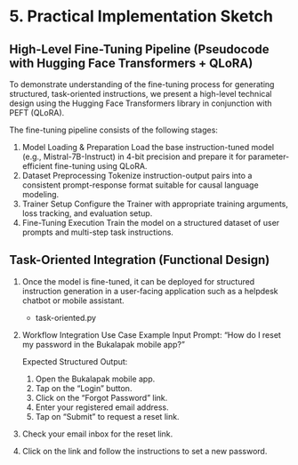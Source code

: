 # 5. Practical Implementation Sketch

## High-Level Fine-Tuning Pipeline (Pseudocode with Hugging Face Transformers + QLoRA)
To demonstrate understanding of the fine-tuning process for generating structured, task-oriented instructions, we present a high-level technical design using the Hugging Face Transformers library in conjunction with PEFT (QLoRA).

The fine-tuning pipeline consists of the following stages:
1. Model Loading & Preparation
Load the base instruction-tuned model (e.g., Mistral-7B-Instruct) in 4-bit precision and prepare it for parameter-efficient fine-tuning using QLoRA.
2. Dataset Preprocessing
Tokenize instruction-output pairs into a consistent prompt-response format suitable for causal language modeling.
3. Trainer Setup
Configure the Trainer with appropriate training arguments, loss tracking, and evaluation setup.
4. Fine-Tuning Execution
Train the model on a structured dataset of user prompts and multi-step task instructions.


## Task-Oriented Integration (Functional Design)

1. Once the model is fine-tuned, it can be deployed for structured instruction generation in a user-facing application such as a helpdesk chatbot or mobile assistant.
   - task-oriented.py
    
2. Workflow Integration Use Case
   Example Input Prompt:
   “How do I reset my password in the Bukalapak mobile app?”

   Expected Structured Output:
   1. Open the Bukalapak mobile app.
   2. Tap on the “Login” button.
   3. Click on the “Forgot Password” link.
   4. Enter your registered email address.
   5. Tap on “Submit” to request a reset link.
6. Check your email inbox for the reset link.
7. Click on the link and follow the instructions to set a new password.
